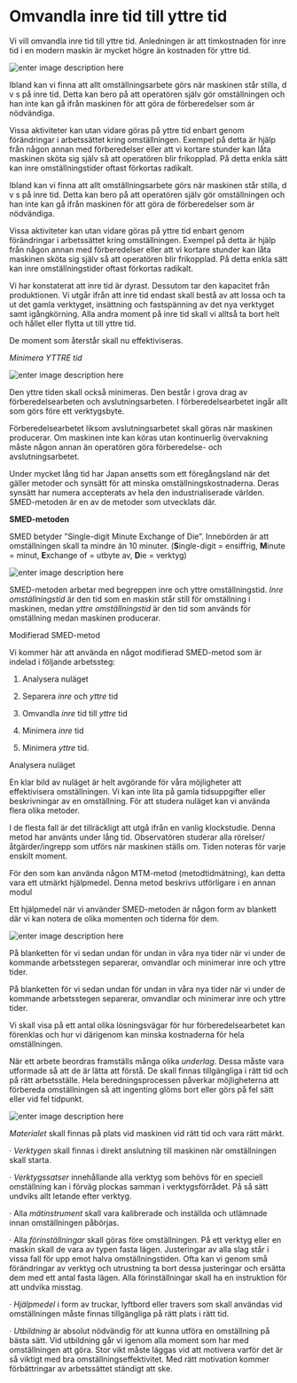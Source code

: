 # Omvandla inre tid till yttre tid

Vi vill omvandla inre tid till yttre tid. Anledningen är att timkostnaden för inre tid i en modern maskin är mycket högre än kostnaden för yttre tid.

![enter image description here](https://lernia.itslearning.com/data/1821/C33238/Bilder/Produktionsteknik%20&%20Ekonomi/kostnader.JPG)

  

Ibland kan vi finna att allt omställningsarbete görs när maskinen står stilla, d v s på inre tid. Detta kan bero på att operatören själv gör omställningen och han inte kan gå ifrån maskinen för att göra de förberedelser som är nödvändiga.

Vissa aktiviteter kan utan vidare göras på yttre tid enbart genom förändringar i arbetssättet kring omställningen. Exempel på detta är hjälp från någon annan med förberedelser eller att vi kortare stunder kan låta maskinen sköta sig själv så att operatören blir frikopplad. På detta enkla sätt kan inre omställningstider oftast förkortas radikalt.

Ibland kan vi finna att allt omställningsarbete görs när maskinen står stilla, d v s på inre tid. Detta kan bero på att operatören själv gör omställningen och han inte kan gå ifrån maskinen för att göra de förberedelser som är nödvändiga.

Vissa aktiviteter kan utan vidare göras på yttre tid enbart genom förändringar i arbetssättet kring omställningen. Exempel på detta är hjälp från någon annan med förberedelser eller att vi kortare stunder kan låta maskinen sköta sig själv så att operatören blir frikopplad. På detta enkla sätt kan inre omställningstider oftast förkortas radikalt.

Vi har konstaterat att inre tid är dyrast. Dessutom tar den kapacitet från produktionen. Vi utgår ifrån att inre tid endast skall bestå av att lossa och ta ut det gamla verktyget, insättning och fastspänning av det nya verktyget samt igångkörning. Alla andra moment på inre tid skall vi alltså ta bort helt och hållet eller flytta ut till yttre tid.

De moment som återstår skall nu effektiviseras.

_Minimera YTTRE tid_

![enter image description here](https://lernia.itslearning.com/data/1821/C33238/Bilder/Produktionsteknik%20&%20Ekonomi/tid.JPG)

Den yttre tiden skall också minimeras. Den består i grova drag av förberedelsearbeten och avslutningsarbeten. I förberedelsearbetet ingår allt som görs före ett verktygsbyte.

Förberedelsearbetet liksom avslutningsarbetet skall göras när maskinen producerar. Om maskinen inte kan köras utan kontinuerlig övervakning måste någon annan än operatören göra förberedelse- och avslutningsarbetet.

Under mycket lång tid har Japan ansetts som ett föregångsland när det gäller metoder och synsätt för att minska omställningskostnaderna. Deras synsätt har numera accepterats av hela den industrialiserade världen. SMED-metoden är en av de metoder som utvecklats där.

**SMED-metoden**

SMED betyder ”Single-digit Minute Exchange of Die”. Innebörden är att omställningen skall ta mindre än 10 minuter. (**S**ingle-digit = ensiffrig, **M**inute = minut, **E**xchange of = utbyte av, **D**ie = verktyg)

![enter image description here](https://lernia.itslearning.com/data/1821/C33238/Bilder/Produktionsteknik%20&%20Ekonomi/smed.JPG)

SMED-metoden arbetar med begreppen inre och yttre omställningstid. _Inre omställningstid_ är den tid som en maskin står still för omställning i maskinen, medan _yttre omställningstid_ är den tid som används för omställning medan maskinen producerar.

Modifierad SMED-metod

Vi kommer här att använda en något modifierad SMED-metod som är indelad i följande arbetssteg:

1. Analysera nuläget

2. Separera _inre_ och _yttre_ tid

3. Omvandla _inre_ tid till _yttre_ tid

4. Minimera _inre_ tid

5. Minimera _yttre_ tid.


Analysera nuläget

En klar bild av nuläget är helt avgörande för våra möjligheter att effektivisera omställningen. Vi kan inte lita på gamla tidsuppgifter eller beskrivningar av en omställning. För att studera nuläget kan vi använda flera olika metoder.

I de flesta fall är det tillräckligt att utgå ifrån en vanlig klockstudie. Denna metod har använts under lång tid. Observatören studerar alla rörelser/åtgärder/ingrepp som utförs när maskinen ställs om. Tiden noteras för varje enskilt moment.

För den som kan använda någon MTM-metod (metodtidmätning), kan detta vara ett utmärkt hjälpmedel. Denna metod beskrivs utförligare i en annan modul

Ett hjälpmedel när vi använder SMED-metoden är någon form av blankett där vi kan notera de olika momenten och tiderna för dem.

![enter image description here](https://lernia.itslearning.com/data/1821/C33238/Bilder/Produktionsteknik%20&%20Ekonomi/hjalpsmed.JPG)

På blanketten för vi sedan undan för undan in våra nya tider när vi under de kommande arbetsstegen separerar, omvandlar och minimerar inre och yttre tider.

På blanketten för vi sedan undan för undan in våra nya tider när vi under de kommande arbetsstegen separerar, omvandlar och minimerar inre och yttre tider.

Vi skall visa på ett antal olika lösningsvägar för hur förberedelsearbetet kan förenklas och hur vi därigenom kan minska kostnaderna för hela omställningen.

När ett arbete beordras framställs många olika _underlag_. Dessa måste vara utformade så att de är lätta att förstå. De skall finnas tillgängliga i rätt tid och på rätt arbetsställe. Hela beredningsprocessen påverkar möjligheterna att förbereda omställningen så att ingenting glöms bort eller görs på fel sätt eller vid fel tidpunkt.

![enter image description here](https://lernia.itslearning.com/data/1821/C33238/Bilder/Produktionsteknik%20&%20Ekonomi/bered.JPG)

_Materialet_ skall finnas på plats vid maskinen vid rätt tid och vara rätt märkt.

· _Verktygen_ skall finnas i direkt anslutning till maskinen när omställningen skall starta.

· _Verktygssatser_ innehållande alla verktyg som behövs för en speciell omställning kan i förväg plockas samman i verktygsförrådet. På så sätt undviks allt letande efter verktyg.

· Alla _mätinstrument_ skall vara kalibrerade och inställda och utlämnade innan omställningen påbörjas.

· Alla _förinställningar_ skall göras före omställningen. På ett verktyg eller en maskin skall de vara av typen fasta lägen. Justeringar av alla slag står i vissa fall för upp emot halva omställningstiden. Ofta kan vi genom små förändringar av verktyg och utrustning ta bort dessa justeringar och ersätta dem med ett antal fasta lägen. Alla förinställningar skall ha en instruktion för att undvika misstag.

· _Hjälpmedel_ i form av truckar, lyftbord eller travers som skall användas vid omställningen måste finnas tillgängliga på rätt plats i rätt tid.

· _Utbildning_ är absolut nödvändig för att kunna utföra en omställning på bästa sätt. Vid utbildning går vi igenom alla moment som har med omställningen att göra. Stor vikt måste läggas vid att motivera varför det är så viktigt med bra omställningseffektivitet. Med rätt motivation kommer förbättringar av arbetssättet ständigt att ske.
